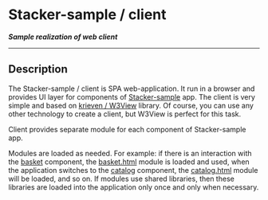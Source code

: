 # Stacker-sample / client

***Sample realization of web client***

---

## Description

The Stacker-sample / client is SPA web-application. 
It run in a browser and provides UI layer for components of [Stacker-sample](../README.md) app.
The client is very simple and based on [krieven / W3View](https://github.com/krieven/W3View) library.
Of course, you can use any other technology to create a client, but W3View is perfect for this task.

Client provides separate module for each component of Stacker-sample app.

Modules are loaded as needed. 
For example: if there is an interaction with the [basket](../flow-basket/README.md) component, 
the [basket.html](./src/main/resources/static/components/computers/basket.html) module is loaded and used, 
when the application switches to the [catalog](../flow-catalog/README.md) component, 
the [catalog.html](./src/main/resources/static/components/computers/catalog.html) module will be loaded, and so on. 
If modules use shared libraries, then these libraries are loaded into the application only once and only when necessary.

